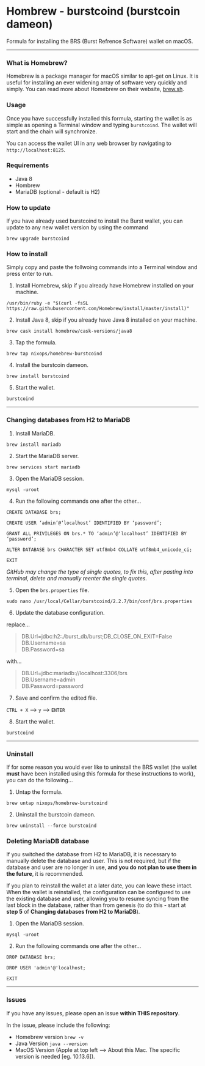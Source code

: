 # Hombrew - burstcoind (burstcoin dameon)
Formula for installing the BRS (Burst Refrence Software) wallet on macOS.

---

### What is Homebrew?
Homebrew is a package manager for macOS similar to apt-get on Linux. It is useful for installing an ever widening array of software very quickly and simply. You can read more about Homebrew on their website, [brew.sh](https://brew.sh).

### Usage
Once you have successfully installed this formula, starting the wallet is as simple as opening a Terminal window and typing `burstcoind`. The wallet will start and the chain will synchronize.

You can access the wallet UI in any web browser by navigating to `http://localhost:8125`.

### Requirements
* Java 8
* Hombrew
* MariaDB (optional - default is H2)

### How to update
If you have already used burstcoind to install the Burst wallet, you can update to any new wallet version by using the command

```
brew upgrade burstcoind
```

### How to install 
Simply copy and paste the follwoing commands into a Terminal window and press enter to run.

1. Install Homebrew, skip if you already have Homebrew installed on your machine.

```
/usr/bin/ruby -e "$(curl -fsSL https://raw.githubusercontent.com/Homebrew/install/master/install)"
```

2. Install Java 8, skip if you already have Java 8 installed on your machine.

```
brew cask install homebrew/cask-versions/java8
```

3. Tap the formula.

```
brew tap nixops/homebrew-burstcoind
```

4. Install the burstcoin dameon.

```
brew install burstcoind
```

5. Start the wallet.

```
burstcoind
```

---

### Changing databases from H2 to MariaDB

1. Install MariaDB.

```
brew install mariadb
```

2. Start the MariaDB server.

```
brew services start mariadb
```

3. Open the MariaDB session.

```
mysql -uroot
```

4. Run the following commands one after the other...

```
CREATE DATABASE brs;

CREATE USER ‘admin’@‘localhost’ IDENTIFIED BY ‘password’;

GRANT ALL PRIVILEGES ON brs.* TO ‘admin’@‘localhost’ IDENTIFIED BY ‘password’;

ALTER DATABASE brs CHARACTER SET utf8mb4 COLLATE utf8mb4_unicode_ci;

EXIT
```
*GitHub may change the type of single quotes, to fix this, after pasting into terminal, delete and manually reenter the single quotes.*

5. Open the `brs.properties` file.

```
sudo nano /usr/local/Cellar/burstcoind/2.2.7/bin/conf/brs.properties
```

6. Update the database configuration.

replace...
>DB.Url=jdbc:h2:./burst_db/burst;DB_CLOSE_ON_EXIT=False     
>DB.Username=sa     
>DB.Password=sa     

with...
>DB.Url=jdbc:mariadb://localhost:3306/brs     
>DB.Username=admin     
>DB.Password=password     
    
7. Save and confirm the edited file.

`CTRL + X` --> `y` --> `ENTER`

8. Start the wallet.

```
burstcoind
```

---

### Uninstall
If for some reason you would ever like to uninstall the BRS wallet (the wallet **must** have been installed using this formula for these instructions to work), you can do the following...

1. Untap the formula.

```
brew untap nixops/homebrew-burstcoind
```

2. Uninstall the burstcoin dameon.

```
brew uninstall --force burstcoind
```

### Deleting MariaDB database
If you switched the database from H2 to MariaDB, it is necessary to manually delete the database and user. This is not required, but if the database and user are no longer in use, **and you do not plan to use them in the future**, it is recommended.

If you plan to reinstall the wallet at a later date, you can leave these intact. When the wallet is reinstalled, the configuration can be configured to use the existing database and user, allowing you to resume syncing from the last block in the database, rather than from genesis (to do this - start at **step 5** of **Changing databases from H2 to MariaDB**).

1. Open the MariaDB session.

```
mysql -uroot
```

2. Run the following commands one after the other...

```
DROP DATABASE brs;

DROP USER 'admin'@'localhost;

EXIT
```

---

### Issues

If you have any issues, please open an issue **within THIS repository**. 

In the issue, please include the following:
* Homebrew version `brew -v`
* Java Version `java --version`
* MacOS Version (Apple at top left --> About this Mac. The specific version is needed [eg. 10.13.6]).
